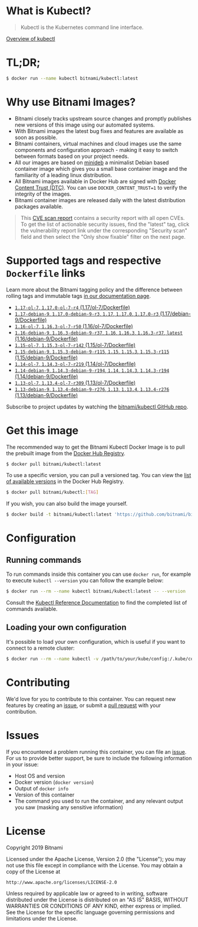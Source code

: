 
# What is Kubectl?

> Kubectl is the Kubernetes command line interface.

[Overview of kubectl](https://kubernetes.io/docs/reference/kubectl/overview/)

# TL;DR;

```bash
$ docker run --name kubectl bitnami/kubectl:latest
```

# Why use Bitnami Images?

* Bitnami closely tracks upstream source changes and promptly publishes new versions of this image using our automated systems.
* With Bitnami images the latest bug fixes and features are available as soon as possible.
* Bitnami containers, virtual machines and cloud images use the same components and configuration approach - making it easy to switch between formats based on your project needs.
* All our images are based on [minideb](https://github.com/bitnami/minideb) a minimalist Debian based container image which gives you a small base container image and the familiarity of a leading linux distribution.
* All Bitnami images available in Docker Hub are signed with [Docker Content Trust (DTC)](https://docs.docker.com/engine/security/trust/content_trust/). You can use `DOCKER_CONTENT_TRUST=1` to verify the integrity of the images.
* Bitnami container images are released daily with the latest distribution packages available.


> This [CVE scan report](https://quay.io/repository/bitnami/kubectl?tab=tags) contains a security report with all open CVEs. To get the list of actionable security issues, find the "latest" tag, click the vulnerability report link under the corresponding "Security scan" field and then select the "Only show fixable" filter on the next page.

# Supported tags and respective `Dockerfile` links

Learn more about the Bitnami tagging policy and the difference between rolling tags and immutable tags [in our documentation page](https://docs.bitnami.com/containers/how-to/understand-rolling-tags-containers/).


* [`1.17-ol-7`, `1.17.0-ol-7-r4` (1.17/ol-7/Dockerfile)](https://github.com/bitnami/bitnami-docker-kubectl/blob/1.17.0-ol-7-r4/1.17/ol-7/Dockerfile)
* [`1.17-debian-9`, `1.17.0-debian-9-r3`, `1.17`, `1.17.0`, `1.17.0-r3` (1.17/debian-9/Dockerfile)](https://github.com/bitnami/bitnami-docker-kubectl/blob/1.17.0-debian-9-r3/1.17/debian-9/Dockerfile)
* [`1.16-ol-7`, `1.16.3-ol-7-r50` (1.16/ol-7/Dockerfile)](https://github.com/bitnami/bitnami-docker-kubectl/blob/1.16.3-ol-7-r50/1.16/ol-7/Dockerfile)
* [`1.16-debian-9`, `1.16.3-debian-9-r37`, `1.16`, `1.16.3`, `1.16.3-r37`, `latest` (1.16/debian-9/Dockerfile)](https://github.com/bitnami/bitnami-docker-kubectl/blob/1.16.3-debian-9-r37/1.16/debian-9/Dockerfile)
* [`1.15-ol-7`, `1.15.3-ol-7-r142` (1.15/ol-7/Dockerfile)](https://github.com/bitnami/bitnami-docker-kubectl/blob/1.15.3-ol-7-r142/1.15/ol-7/Dockerfile)
* [`1.15-debian-9`, `1.15.3-debian-9-r115`, `1.15`, `1.15.3`, `1.15.3-r115` (1.15/debian-9/Dockerfile)](https://github.com/bitnami/bitnami-docker-kubectl/blob/1.15.3-debian-9-r115/1.15/debian-9/Dockerfile)
* [`1.14-ol-7`, `1.14.3-ol-7-r219` (1.14/ol-7/Dockerfile)](https://github.com/bitnami/bitnami-docker-kubectl/blob/1.14.3-ol-7-r219/1.14/ol-7/Dockerfile)
* [`1.14-debian-9`, `1.14.3-debian-9-r194`, `1.14`, `1.14.3`, `1.14.3-r194` (1.14/debian-9/Dockerfile)](https://github.com/bitnami/bitnami-docker-kubectl/blob/1.14.3-debian-9-r194/1.14/debian-9/Dockerfile)
* [`1.13-ol-7`, `1.13.4-ol-7-r309` (1.13/ol-7/Dockerfile)](https://github.com/bitnami/bitnami-docker-kubectl/blob/1.13.4-ol-7-r309/1.13/ol-7/Dockerfile)
* [`1.13-debian-9`, `1.13.4-debian-9-r276`, `1.13`, `1.13.4`, `1.13.4-r276` (1.13/debian-9/Dockerfile)](https://github.com/bitnami/bitnami-docker-kubectl/blob/1.13.4-debian-9-r276/1.13/debian-9/Dockerfile)

Subscribe to project updates by watching the [bitnami/kubectl GitHub repo](https://github.com/bitnami/bitnami-docker-kubectl).

# Get this image

The recommended way to get the Bitnami Kubectl Docker Image is to pull the prebuilt image from the [Docker Hub Registry](https://hub.docker.com/r/bitnami/kubectl).

```bash
$ docker pull bitnami/kubectl:latest
```

To use a specific version, you can pull a versioned tag. You can view the [list of available versions](https://hub.docker.com/r/bitnami/kubectl/tags/) in the Docker Hub Registry.

```bash
$ docker pull bitnami/kubectl:[TAG]
```

If you wish, you can also build the image yourself.

```bash
$ docker build -t bitnami/kubectl:latest 'https://github.com/bitnami/bitnami-docker-kubectl.git#master:1.16/debian-9'
```

# Configuration

## Running commands

To run commands inside this container you can use `docker run`, for example to execute `kubectl --version` you can follow the example below:

```bash
$ docker run --rm --name kubectl bitnami/kubectl:latest -- --version
```

Consult the [Kubectl Reference Documentation](https://kubernetes.io/docs/reference/generated/kubectl/kubectl-commands) to find the completed list of commands available.

## Loading your own configuration

It's possible to load your own configuration, which is useful if you want to connect to a remote cluster:

```bash
$ docker run --rm --name kubectl -v /path/to/your/kube/config:/.kube/config bitnami/kubectl:latest
```

# Contributing

We'd love for you to contribute to this container. You can request new features by creating an [issue](https://github.com/bitnami/bitnami-docker-kubectl/issues), or submit a [pull request](https://github.com/bitnami/bitnami-docker-kubectl/pulls) with your contribution.

# Issues

If you encountered a problem running this container, you can file an [issue](https://github.com/bitnami/bitnami-docker-kubectl/issues). For us to provide better support, be sure to include the following information in your issue:

- Host OS and version
- Docker version (`docker version`)
- Output of `docker info`
- Version of this container
- The command you used to run the container, and any relevant output you saw (masking any sensitive information)

# License

Copyright 2019 Bitnami

Licensed under the Apache License, Version 2.0 (the "License");
you may not use this file except in compliance with the License.
You may obtain a copy of the License at

    http://www.apache.org/licenses/LICENSE-2.0

Unless required by applicable law or agreed to in writing, software
distributed under the License is distributed on an "AS IS" BASIS,
WITHOUT WARRANTIES OR CONDITIONS OF ANY KIND, either express or implied.
See the License for the specific language governing permissions and
limitations under the License.
